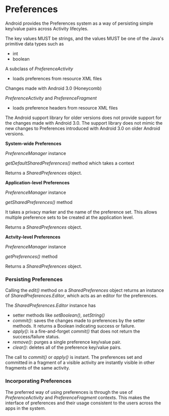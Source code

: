 # Preferences

Android provides the Preferences system as a way of persisting simple key/value pairs across Activity lifecyles. 

The key values MUST be strings, and the values MUST be one of the Java's primitive data types such as

* int
* boolean

A subclass of *PreferenceActivity* 

* loads preferences from resource XML files

Changes made with Android 3.0 (Honeycomb)

*PreferenceActivity* and *PreferenceFragment*

* loads preference headers from resource XML files

The Android support library for older versions does not provide support for the changes made with Android 3.0. 
The support library does not mimic the new changes to Preferences introduced with Android 3.0 on older Android versions.

**System-wide Preferences**

*PreferenceManager* instance

*getDefaultSharedPreferences()* method which takes a context

Returns a *SharedPreferences* object.

**Application-level Preferences**

*PreferenceManager* instance

*getSharedPreferences()* method

It takes a privacy marker and the name of the preference set. This allows multiple preference sets to be created at the application level.

Returns a *SharedPreferences* object.

**Actvity-level Preferences**

*PreferenceManager* instance

*getPreferences()* method

Returns a *SharedPreferences* object.

### Persisting Preferences

Calling the *edit()* method on a *SharedPreferences* object returns an instance of *SharedPreferences.Editor*, which acts as an editor for the preferences.

The *SharedPreferences.Editor* instance has

* setter methods like *setBoolean()*, *setString()*
* *commit()*: saves the changes made to preferences by the setter methods. It returns a Boolean indicating success or failure.
* *apply()*: is a fire-and-forget *commit()* that does not return the success/failure status. 
* *remove()*: purges a single preference key/value pair.
* *clear()*: deletes all of the preference key/value pairs.

The call to *commit()* or *apply()* is instant. 
The preferences set and committed in a fragment of a visible activity are instantly visible in other fragments of the same activity.

### Incorporating Preferences

The preferred way of using preferences is through the use of *PreferenceActivity* and *PreferenceFragment* contexts. 
This makes the interface of preferences and their usage consistent to the users across the apps in the system. 
